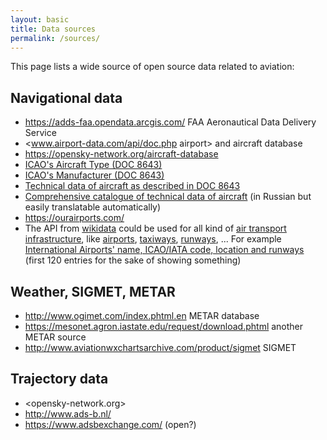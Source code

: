 ```yaml
---
layout: basic
title: Data sources
permalink: /sources/
---
```


This page lists a wide source of open source data related to aviation:

## Navigational data

- <https://adds-faa.opendata.arcgis.com/> FAA Aeronautical Data Delivery Service
- <www.airport-data.com/api/doc.php airport> and aircraft database
- <https://opensky-network.org/aircraft-database>
- [ICAO's Aircraft Type (DOC 8643)](https://www.icao.int/publications/DOC8643/Pages/Search.aspx)
- [ICAO's Manufacturer (DOC 8643)](https://www.icao.int/publications/DOC8643/Pages/Manufacturers.aspx)
- [Technical data of aircraft as described in DOC 8643](https://doc8643.com/)
- [Comprehensive catalogue of technical data of aircraft](http://airwar.ru/) (in Russian but easily translatable automatically)
- <https://ourairports.com/>
- The API from [wikidata](https://www.wikidata.org/) could be used for all kind of
  [air transport infrastructure](https://commons.wikimedia.org/wiki/Category:Air_transport_infrastructure), like
  [airports](https://commons.wikimedia.org/wiki/Category:Airports),
  [taxiways](https://commons.wikimedia.org/wiki/Category:Taxiways),
  [runways](https://commons.wikimedia.org/wiki/Category:Runways), ...
  For example [International Airports' name, ICAO/IATA code, location and runways](https://w.wiki/FyU) (first 120 entries for the sake of showing something)


## Weather, SIGMET, METAR

- <http://www.ogimet.com/index.phtml.en> METAR database
- <https://mesonet.agron.iastate.edu/request/download.phtml> another METAR source
- <http://www.aviationwxchartsarchive.com/product/sigmet> SIGMET

## Trajectory data

- <opensky-network.org>
- <http://www.ads-b.nl/>
- <https://www.adsbexchange.com/> (open?)
